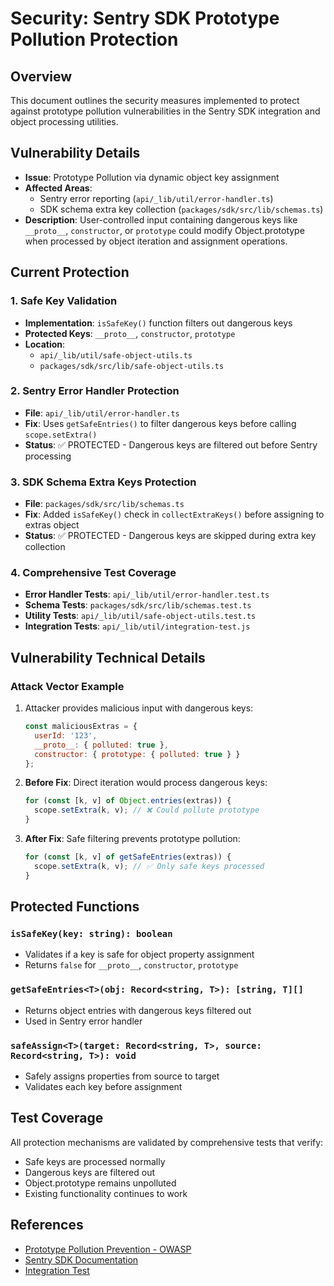 # Security: Sentry SDK Prototype Pollution Protection

## Overview

This document outlines the security measures implemented to protect against prototype pollution vulnerabilities in the Sentry SDK integration and object processing utilities.

## Vulnerability Details

- **Issue**: Prototype Pollution via dynamic object key assignment
- **Affected Areas**: 
  - Sentry error reporting (`api/_lib/util/error-handler.ts`)
  - SDK schema extra key collection (`packages/sdk/src/lib/schemas.ts`)
- **Description**: User-controlled input containing dangerous keys like `__proto__`, `constructor`, or `prototype` could modify Object.prototype when processed by object iteration and assignment operations.

## Current Protection

### 1. Safe Key Validation
- **Implementation**: `isSafeKey()` function filters out dangerous keys
- **Protected Keys**: `__proto__`, `constructor`, `prototype`
- **Location**: 
  - `api/_lib/util/safe-object-utils.ts`
  - `packages/sdk/src/lib/safe-object-utils.ts`

### 2. Sentry Error Handler Protection
- **File**: `api/_lib/util/error-handler.ts`
- **Fix**: Uses `getSafeEntries()` to filter dangerous keys before calling `scope.setExtra()`
- **Status**: ✅ PROTECTED - Dangerous keys are filtered out before Sentry processing

### 3. SDK Schema Extra Keys Protection
- **File**: `packages/sdk/src/lib/schemas.ts`
- **Fix**: Added `isSafeKey()` check in `collectExtraKeys()` before assigning to extras object
- **Status**: ✅ PROTECTED - Dangerous keys are skipped during extra key collection

### 4. Comprehensive Test Coverage
- **Error Handler Tests**: `api/_lib/util/error-handler.test.ts`
- **Schema Tests**: `packages/sdk/src/lib/schemas.test.ts`
- **Utility Tests**: `api/_lib/util/safe-object-utils.test.ts`
- **Integration Tests**: `api/_lib/util/integration-test.js`

## Vulnerability Technical Details

### Attack Vector Example

1. Attacker provides malicious input with dangerous keys:
   ```javascript
   const maliciousExtras = {
     userId: '123',
     __proto__: { polluted: true },
     constructor: { prototype: { polluted: true } }
   };
   ```

2. **Before Fix**: Direct iteration would process dangerous keys:
   ```javascript
   for (const [k, v] of Object.entries(extras)) {
     scope.setExtra(k, v); // ❌ Could pollute prototype
   }
   ```

3. **After Fix**: Safe filtering prevents prototype pollution:
   ```javascript
   for (const [k, v] of getSafeEntries(extras)) {
     scope.setExtra(k, v); // ✅ Only safe keys processed
   }
   ```

## Protected Functions

### `isSafeKey(key: string): boolean`
- Validates if a key is safe for object property assignment
- Returns `false` for `__proto__`, `constructor`, `prototype`

### `getSafeEntries<T>(obj: Record<string, T>): [string, T][]`
- Returns object entries with dangerous keys filtered out
- Used in Sentry error handler

### `safeAssign<T>(target: Record<string, T>, source: Record<string, T>): void`
- Safely assigns properties from source to target
- Validates each key before assignment

## Test Coverage

All protection mechanisms are validated by comprehensive tests that verify:
- Safe keys are processed normally
- Dangerous keys are filtered out
- Object.prototype remains unpolluted
- Existing functionality continues to work

## References

- [Prototype Pollution Prevention - OWASP](https://cheatsheetseries.owasp.org/cheatsheets/Prototype_Pollution_Prevention_Cheat_Sheet.html)
- [Sentry SDK Documentation](https://docs.sentry.io/platforms/node/)
- [Integration Test](./api/_lib/util/integration-test.js)